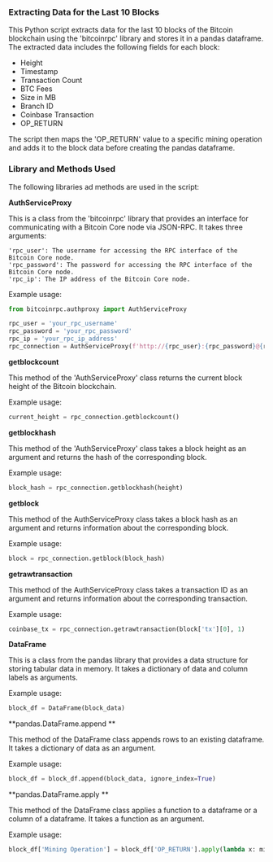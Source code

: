 ### Extracting Data for the Last 10 Blocks

This Python script extracts data for the last 10 blocks of the Bitcoin blockchain using the 'bitcoinrpc' library and stores it in a pandas dataframe. The extracted data includes the following fields for each block:

-  Height
-  Timestamp
-   Transaction Count
-    BTC Fees
-    Size in MB
-    Branch ID
-    Coinbase Transaction
-    OP_RETURN

The script then maps the 'OP_RETURN' value to a specific mining operation and adds it to the block data before creating the pandas dataframe.

### Library and Methods Used
The following libraries ad methods are used in the script:

**AuthServiceProxy**

This is a class from the 'bitcoinrpc' library that provides an interface for communicating with a Bitcoin Core node via JSON-RPC. It takes three arguments:

    'rpc_user': The username for accessing the RPC interface of the Bitcoin Core node.
    'rpc_password': The password for accessing the RPC interface of the Bitcoin Core node.
    'rpc_ip': The IP address of the Bitcoin Core node.

Example usage:
```python
from bitcoinrpc.authproxy import AuthServiceProxy

rpc_user = 'your_rpc_username'
rpc_password = 'your_rpc_password'
rpc_ip = 'your_rpc_ip_address'
rpc_connection = AuthServiceProxy(f'http://{rpc_user}:{rpc_password}@{rpc_ip}:38332')  #Port number here should be inserted
```


**getblockcount**

This method of the 'AuthServiceProxy' class returns the current block height of the Bitcoin blockchain.

Example usage:
```python
current_height = rpc_connection.getblockcount()
```

**getblockhash**

This method of the 'AuthServiceProxy' class takes a block height as an argument and returns the hash of the corresponding block.

Example usage:
```python
block_hash = rpc_connection.getblockhash(height)
```

**getblock**

This method of the AuthServiceProxy class takes a block hash as an argument and returns information about the corresponding block.

Example usage:
```python
block = rpc_connection.getblock(block_hash)
```

**getrawtransaction**

This method of the AuthServiceProxy class takes a transaction ID as an argument and returns information about the corresponding transaction.

Example usage:
```python
coinbase_tx = rpc_connection.getrawtransaction(block['tx'][0], 1)
```

**DataFrame**

This is a class from the pandas library that provides a data structure for storing tabular data in memory. It takes a dictionary of data and column labels as arguments.

Example usage:
```python
block_df = DataFrame(block_data)
```

**pandas.DataFrame.append
**

This method of the DataFrame class appends rows to an existing dataframe. It takes a dictionary of data as an argument.

Example usage:
```python
block_df = block_df.append(block_data, ignore_index=True)
```

**pandas.DataFrame.apply
**

This method of the DataFrame class applies a function to a dataframe or a column of a dataframe. It takes a function as an argument.

Example usage:
```python
block_df['Mining Operation'] = block_df['OP_RETURN'].apply(lambda x: mining_ops[x] if x in mining_ops else 'Unknown')
```


